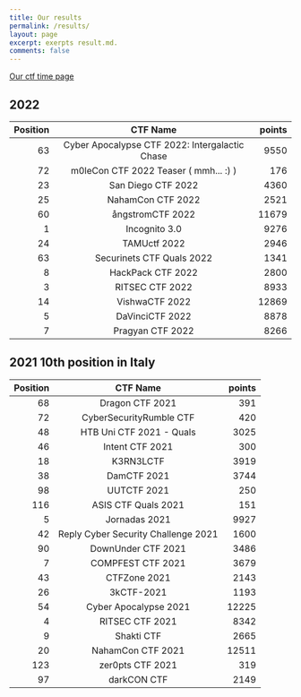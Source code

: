 ```yaml
---
title: Our results
permalink: /results/
layout: page
excerpt: exerpts result.md.
comments: false
---
```


[Our ctf time page](https://ctftime.org/team/140428)

## 2022

| Position | CTF Name          | points      |
|---------:|:-----------------:|------------:|
|63	|Cyber Apocalypse CTF 2022: Intergalactic Chase|		9550|
|72	|m0leCon CTF 2022 Teaser ( mmh... :) )|	176|
|23	|San Diego CTF 2022|	4360|
|25	|NahamCon CTF 2022|	2521|
|60	|ångstromCTF 2022|	11679|
|1	|Incognito 3.0|	9276|
|24	|TAMUctf 2022|	2946|
|63	|Securinets CTF Quals 2022|	1341	|
|8	|HackPack CTF 2022|	2800	|
|3	|RITSEC CTF 2022	|8933 |
| 14	 |  VishwaCTF 2022	 |    12869     |
|	5	   |  DaVinciCTF 2022	 |    8878      |
| 7	   | 	Pragyan CTF 2022 |		8266      |

## 2021 10th position in Italy 

| Position | CTF Name          | points      |
|---------:|:-----------------:|------------:|
| 68	   | 	Dragon CTF 2021 |		391      |
| 72	   | CyberSecurityRumble CTF |	420      |
| 48	   | HTB Uni CTF 2021 - Quals |	3025      |
| 46	   | Intent CTF 2021 |	300      |
| 18	   | K3RN3LCTF |		3919      |
| 38	   | DamCTF 2021 |	3744      |
| 98	   | UUTCTF 2021 |	250      |
| 116	   | ASIS CTF Quals 2021 |	151      |
| 5	       | Jornadas 2021	     | 9927       |
| 42	   | Reply Cyber Security Challenge 2021 | 	1600 |
| 90       | DownUnder CTF 2021 | 3486   |
| 7        | COMPFEST CTF 2021 | 3679   |
| 43       | CTFZone 2021| 2143   |
| 26       | 3kCTF-2021 | 1193   |
| 54       | Cyber Apocalypse 2021 | 12225   |
| 4	       | RITSEC CTF 2021   | 8342        |
| 9        | Shakti CTF        | 2665        |
| 20       | NahamCon CTF 2021 | 12511       |
| 123      | zer0pts CTF 2021  | 319         |
| 97       | darkCON CTF       | 2149        |

